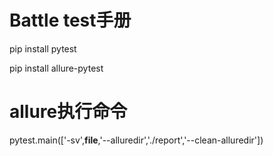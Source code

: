 # Battle test手册
pip install pytest

pip install allure-pytest

# allure执行命令

pytest.main(['-sv',__file__,'--alluredir','./report','--clean-alluredir'])